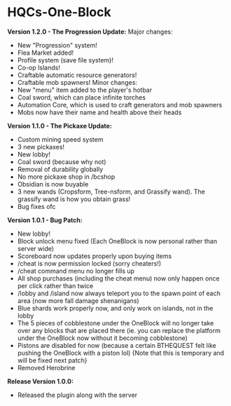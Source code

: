 # HQCs-One-Block

**Version 1.2.0 - The Progression Update:**
Major changes:
- New "Progression" system!
- Flea Market added!
- Profile system (save file system)!
- Co-op Islands!
- Craftable automatic resource generators!
- Craftable mob spawners!
Minor changes:
- New "menu" item added to the player's hotbar
- Coal sword, which can place infinite torches
- Automation Core, which is used to craft generators and mob spawners
- Mobs now have their name and health above their heads

**Version 1.1.0 - The Pickaxe Update:**
- Custom mining speed system
- 3 new pickaxes!
- New lobby!
- Coal sword (because why not)
- Removal of durability globally
- No more pickaxe shop in /bcshop
- Obsidian is now buyable
- 3 new wands (Cropsform, Tree-nsform, and Grassify wand). The grassify wand is how you obtain grass!
- Bug fixes ofc

**Version 1.0.1 - Bug Patch:**
- New lobby!
- Block unlock menu fixed (Each OneBlock is now personal rather than server wide)
- Scoreboard now updates properly upon buying items
- /cheat is now permission locked (sorry cheaters!)
- /cheat command menu no longer fills up
- All shop purchases (including the cheat menu) now only happen once per click rather than twice
- /lobby and /island now always teleport you to the spawn point of each area (now more fall damage shenanigans)
- Blue shards work properly now, and only work on islands, not in the lobby
- The 5 pieces of cobblestone under the OneBlock will no longer take over any blocks that are placed there (ie. you can replace the platform under the OneBlock now without it becoming cobblestone)
- Pistons are disabled for now (because a certain BTHEQUEST felt like pushing the OneBlock with a piston lol) {Note that this is temporary and will be fixed next patch}
- Removed Herobrine

**Release Version 1.0.0:**
- Released the plugin along with the server
